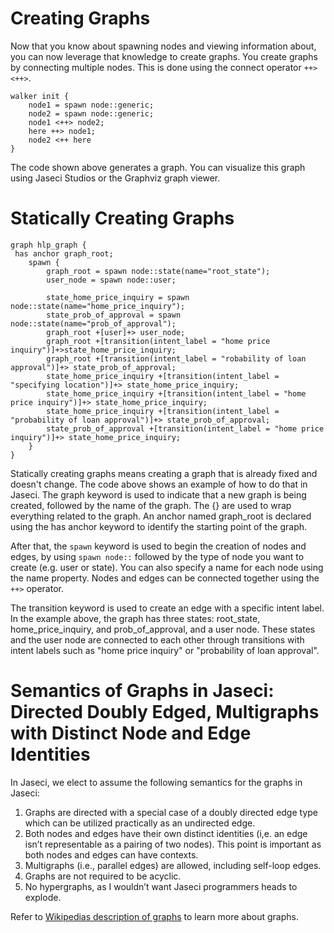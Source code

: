 # Creating Graphs

Now that you know about spawning nodes and viewing information about, you can now leverage that knowledge to create graphs. You create graphs by connecting multiple nodes. This is done using the connect operator `++>` `<++>`. 

```jac
walker init {
    node1 = spawn node::generic;
    node2 = spawn node::generic;
    node1 <++> node2;
    here ++> node1;
    node2 <++ here
}
```

The code shown above generates a graph. You can visualize this graph using Jaseci Studios or the Graphviz graph viewer.

# Statically Creating Graphs

```jac
graph hlp_graph {
 has anchor graph_root;
    spawn {
        graph_root = spawn node::state(name="root_state");
        user_node = spawn node::user;

        state_home_price_inquiry = spawn node::state(name="home_price_inquiry");
        state_prob_of_approval = spawn node::state(name="prob_of_approval");
        graph_root +[user]+> user_node;
        graph_root +[transition(intent_label = "home price inquiry")]+>state_home_price_inquiry;
        graph_root +[transition(intent_label = "robability of loan approval")]+> state_prob_of_approval;
        state_home_price_inquiry +[transition(intent_label = "specifying location")]+> state_home_price_inquiry;
        state_home_price_inquiry +[transition(intent_label = "home price inquiry")]+> state_home_price_inquiry;
        state_home_price_inquiry +[transition(intent_label = "probability of loan approval")]+> state_prob_of_approval;
        state_prob_of_approval +[transition(intent_label = "home price inquiry")]+> state_home_price_inquiry;
    }
}
```

Statically creating graphs means creating a graph that is already fixed and doesn't change. The code above shows an example of how to do that in Jaseci. The graph keyword is used to indicate that a new graph is being created, followed by the name of the graph. The {} are used to wrap everything related to the graph. An anchor named graph_root is declared using the has anchor keyword to identify the starting point of the graph.

After that, the `spawn` keyword is used to begin the creation of nodes and edges, by using `spawn node::` followed by the type of node you want to create (e.g. user or state). You can also specify a name for each node using the name property. Nodes and edges can be connected together using the `++>`  operator.

The transition keyword is used to create an edge with a specific intent label. In the example above, the graph has three states: root_state, home_price_inquiry, and prob_of_approval, and a user node. These states and the user node are connected to each other through transitions with intent labels such as "home price inquiry" or "probability of loan approval".

# Semantics of Graphs in Jaseci: Directed Doubly Edged, Multigraphs with Distinct Node and Edge Identities

In Jaseci, we elect to assume the following semantics for the graphs in Jaseci:

1. Graphs are directed with a special case of a doubly directed edge
type which can be utilized practically as an undirected edge.
2. Both nodes and edges have their own distinct identities (i,e. an edge isn’t representable
as a pairing of two nodes). This point is important as both nodes and edges can have
contexts.
3. Multigraphs (i.e., parallel edges) are allowed, including self-loop edges.
4. Graphs are not required to be acyclic.
5. No hypergraphs, as I wouldn’t want Jaseci programmers heads to explode.

Refer to [Wikipedias description of graphs](https://en.wikipedia.org/wiki/Graph_(discrete_mathematics)) to learn more about graphs.